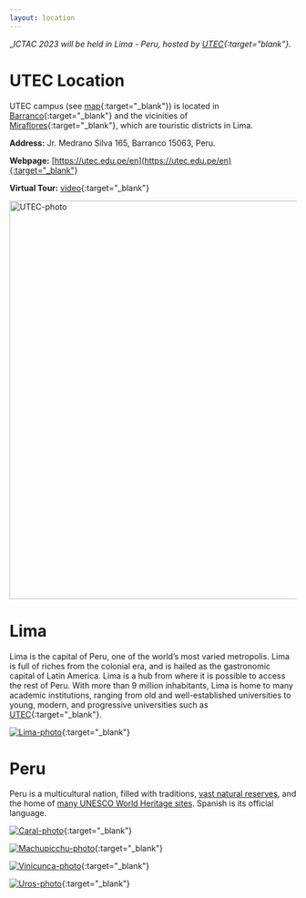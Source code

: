 ```yaml
---
layout: location
---
```



__ICTAC 2023 will be held in Lima - Peru, hosted by [UTEC](https://utec.edu.pe/en){:target="_blank"}.__ 

# UTEC Location

UTEC campus (see [map](https://goo.gl/maps/VFgSSJTLk33kjpKo7){:target="_blank"}) is located in [Barranco](https://wikitravel.org/en/Lima/Barranco){:target="_blank"} and the vicinities of [Miraflores](https://wikitravel.org/en/Lima/Miraflores){:target="_blank"}, which are touristic districts in Lima.

__Address:__ Jr. Medrano Silva 165, Barranco 15063, Peru. 

__Webpage:__ [https://utec.edu.pe/en](https://utec.edu.pe/en){:target="_blank"}

__Virtual Tour:__ [video](https://recorridovirtual.utec.edu.pe/){:target="_blank"}

<img src="/assets/img/Campus_UTEC_Lima.png" alt="UTEC-photo" width="700" height="auto">


# Lima

Lima is the capital of Peru, one of the world’s most varied metropolis. Lima is full of riches from the colonial era, and is hailed as the gastronomic capital of Latin America. Lima is a hub from where it is possible to access the rest of Peru. With more than 9 million inhabitants, Lima is home to many academic institutions, ranging from old and well-established universities to young, modern, and progressive universities such as [UTEC](https://utec.edu.pe/en){:target="_blank"}. 

[![Lima-photo](../../assets/img/Lima-Plaza-de-armas.jpg)](https://wikitravel.org/en/Lima){:target="_blank"}


# Peru

Peru is a multicultural nation, filled with traditions, [vast natural reserves](https://en.wikipedia.org/wiki/List_of_protected_areas_of_Peru), and the home of [many UNESCO World Heritage sites](https://en.wikipedia.org/wiki/List_of_World_Heritage_Sites_in_Peru). Spanish is its official language. 

[![Caral-photo](../../assets/img/Caral.jpg)](https://wikitravel.org/en/Caral){:target="_blank"}

[![Machupicchu-photo](../../assets/img/Machupicchu.jpg)](https://wikitravel.org/en/Machu_Picchu){:target="_blank"}

[![Vinicunca-photo](../../assets/img/Vinicunca.jpg)](https://wikitravel.org/en/Rainbow_Mountains){:target="_blank"}

[![Uros-photo](../../assets/img/Uros.jpg)](https://wikitravel.org/en/Uro_Islands){:target="_blank"}








<!-- You can adapt the design as well as the section shown on the map by copying the `assets/js/main.js` from the theme's repository and editing it. See also the subsection [Location / Room Overview](https://github.com/DigitaleGesellschaft/jekyll-theme-conference/#location--room-overview) section of the theme's README file. -->
